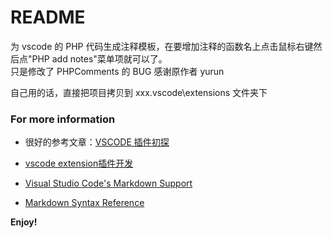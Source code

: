 # README
为 vscode 的 PHP 代码生成注释模板，在要增加注释的函数名上点击鼠标右键然后点"PHP add notes"菜单项就可以了。  
只是修改了 PHPComments 的 BUG
感谢原作者 yurun

自己用的话，直接把项目拷贝到 xxx\.vscode\extensions 文件夹下

### For more information
* 很好的参考文章：[VSCODE 插件初探](http://www.cnblogs.com/lianmin/p/5499266.html)
* [vscode extension插件开发](http://www.jianshu.com/p/520c575e91c3)


* [Visual Studio Code's Markdown Support](http://code.visualstudio.com/docs/languages/markdown)
* [Markdown Syntax Reference](https://help.github.com/articles/markdown-basics/)

**Enjoy!**
